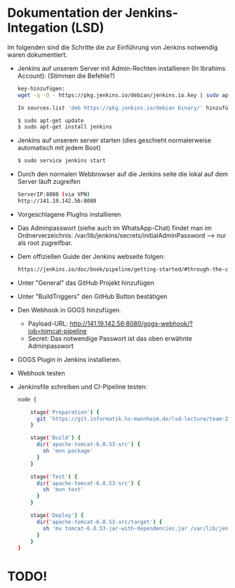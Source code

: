 # Dokumentation der Jenkins-Integation (LSD)


Im folgenden sind die Schritte die zur Einführung von Jenkins notwendig waren dokumentiert.

  - Jenkins auf unserem Server mit Admin-Rechten installieren (In Ibrahims Account): (Stimmen die Befehle?)
  
    ```sh
    key-hinzufügen:
    wget -q -O - https://pkg.jenkins.io/debian/jenkins.io.key | sudo apt-key add -
    
    In sources.list 'deb https://pkg.jenkins.io/debian binary/' hinzufügen.
    
    $ sudo apt-get update
    $ sudo apt-get install jenkins
    ```
- Jenkins auf unserem server starten (dies geschieht normalerweise automatisch mit jedem Boot)
    ```sh
    $ sudo service jenkins start
    ```
- Durch den normalen Webbrowser auf die Jenkins seite die lokal auf dem Server läuft zugreifen
    ```sh
    ServerIP:8080 (via VPN)
    http://141.19.142.56:8080
    ```
- Vorgeschlagene PlugIns installieren
- Das Adminpasswort (siehe auch im WhatsApp-Chat) findet man im Ordnerverzeichnis:          /var/lib/jenkins/secrets/initialAdminPassword --> nur als root zugreifbar.
- Dem offiziellen Guide der Jenkins webseite folgen:

    ```sh
    https://jenkins.io/doc/book/pipeline/getting-started/#through-the-classic-ui
    ```
- Unter "General" das GitHub Projekt hinzufügen
- Unter "BuildTriggers" den GitHub Button bestätigen
- Den Webhook in GOGS hinzufügen. 
    -   Payload-URL:  http://141.19.142.56:8080/gogs-webhook/?job=tomcat-pipeline
    -   Secret: Das notwendige Passwort ist das oben erwähnte Adminpasswort
- GOGS Plugin in Jenkins installieren.
- Webhook testen
- Jenkinsfile schreiben und CI-Pipeline testen:
    ```sh
    node {

        stage('Preparation') {
          git 'https://git.informatik.hs-mannheim.de/lsd-lecture/team-2.git'
        }
   
        stage('Build') {
          dir('apache-tomcat-6.0.53-src') {
            sh 'mvn package'
          }
        }
   
        stage('Test') {
          dir('apache-tomcat-6.0.53-src') {
            sh 'mvn test'
          }
        }

        stage('Deploy') {
          dir('apache-tomcat-6.0.53-src/target') {
            sh 'mv tomcat-6.0.53-jar-with-dependencies.jar /var/lib/jenkins/workspace/tomcat-pipeline/apache-tomcat-6.0.53-src'
          }
        }
    }
    ```

# TODO!

